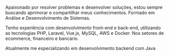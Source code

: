 Apaixonado por resolver problemas e desenvolver soluções, estou sempre buscando aprimorar e compartilhar meus conhecimentos. Formado em Análise e Desenvolvimento de Sistemas. 

Tenho experiência com desenvolvimento front-end e back-end, utilizando as tecnologias PHP, Laravel, Vue.js, MySQL, AWS e Docker. Nos setores de ecommerce, financeiro e bancário.

Atualmente me especializando em desenvolvimento backend com Java
